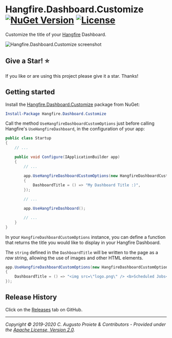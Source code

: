 # Hangfire.Dashboard.Customize [![NuGet Version](https://img.shields.io/nuget/v/Hangfire.Dashboard.Customize.svg?style=flat)](https://www.nuget.org/packages/Hangfire.Dashboard.Customize/) [![License](https://img.shields.io/github/license/augustoproiete/hangfire-dashboard-customize.svg)](LICENSE)

Customize the title of your [Hangfire](https://www.hangfire.io) Dashboard.

![Hangfire.Dashboard.Customize screenshot](assets/hangfire-dashboard-customize-small.png)

## Give a Star! :star:

If you like or are using this project please give it a star. Thanks!

## Getting started

Install the [Hangfire.Dashboard.Customize](https://www.nuget.org/packages/Hangfire.Dashboard.Customize/) package from NuGet:

```powershell
Install-Package Hangfire.Dashboard.Customize
```

Call the method `UseHangfireDashboardCustomOptions` just before calling Hangfire's `UseHangfireDashboard`, in the configuration of your app:

```csharp
public class Startup
{
    // ...

    public void Configure(IApplicationBuilder app)
    {
        // ...

        app.UseHangfireDashboardCustomOptions(new HangfireDashboardCustomOptions
        {
            DashboardTitle = () => "My Dashboard Title :)",
        });

        // ...

        app.UseHangfireDashboard();

        // ...
    }
}
```

In your `HangfireDashboardCustomOptions` instance, you can define a function that returns the title you would like to display in your Hangfire Dashboard.

The `string` defined in the `DashboardTitle` will be written to the page as a _raw_ string, allowing the use of images and other HTML elements.

```csharp
app.UseHangfireDashboardCustomOptions(new HangfireDashboardCustomOptions
{
    DashboardTitle = () => "<img src=\"logo.png\" /> <b>Scheduled Jobs</b>",
});
```

## Release History

Click on the [Releases](https://github.com/augustoproiete/hangfire-dashboard-customize/releases) tab on GitHub.

---

_Copyright &copy; 2019-2020 C. Augusto Proiete & Contributors - Provided under the [Apache License, Version 2.0](http://apache.org/licenses/LICENSE-2.0.html)._
